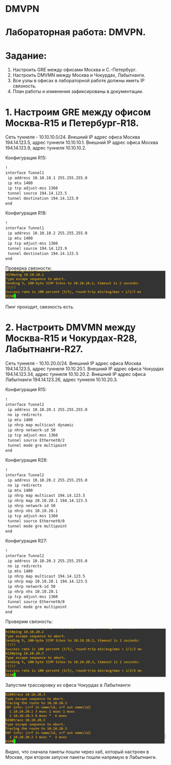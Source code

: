 # DMVPN

# Лабораторная работа: DMVPN.
# Задание:
1. Настроить GRE между офисами Москва и С.-Петербург.
2. Настроить DMVMN между Москва и Чокурдах, Лабытнанги.
3. Все узлы в офисах в лабораторной работе должны иметь IP связность.
4. План работы и изменения зафиксированы в документации.

# 1. Настроим GRE между офисом Москва-R15 и Петербург-R18.

Сеть туннеля - 10.10.10.0/24.
Внешний IP адрес офиса Москва 194.14.123.5, адрес туннеля 10.10.10.1.
Внешний IP адрес офиса Москва 194.14.123.9, адрес туннеля 10.10.10.2.

Конфигурация R15:
```
!
interface Tunnel1
 ip address 10.10.10.1 255.255.255.0
 ip mtu 1400
 ip tcp adjust-mss 1360
 tunnel source 194.14.123.5
 tunnel destination 194.14.123.9
end
```

Конфигурация R18:
```
!
interface Tunnel1
 ip address 10.10.10.2 255.255.255.0
 ip mtu 1400
 ip tcp adjust-mss 1360
 tunnel source 194.14.123.9
 tunnel destination 194.14.123.5
end
```
Проверка связности:
![](https://github.com/dmitriyklimenkov/DMVPN/blob/main/ping%20R15-R18.PNG)

Пинг проходит, связность есть.

# 2. Настроить DMVMN между Москва-R15 и Чокурдах-R28, Лабытнанги-R27.

Сеть туннеля - 10.10.20.0/24.
Внешний IP адрес офиса Москва 194.14.123.5, адрес туннеля 10.10.20.1.
Внешний IP адрес офиса Чокурдах 194.14.123.34, адрес туннеля 10.10.20.2.
Внешний IP адрес офиса Лабытнанги 194.14.123.26, адрес туннеля 10.10.20.3.

Конфигурация R15:
```
!
interface Tunnel2
 ip address 10.10.20.1 255.255.255.0
 no ip redirects
 ip mtu 1400
 ip nhrp map multicast dynamic
 ip nhrp network-id 50
 ip tcp adjust-mss 1360
 tunnel source Ethernet0/2
 tunnel mode gre multipoint
end
```

Конфигурация R28:
```
!
interface Tunnel2
 ip address 10.10.20.2 255.255.255.0
 no ip redirects
 ip mtu 1400
 ip nhrp map multicast 194.14.123.5
 ip nhrp map 10.10.20.1 194.14.123.5
 ip nhrp network-id 50
 ip nhrp nhs 10.10.20.1
 ip tcp adjust-mss 1360
 tunnel source Ethernet0/0
 tunnel mode gre multipoint
end
```

Конфигурация R27:
```
!
interface Tunnel2
 ip address 10.10.20.3 255.255.255.0
 no ip redirects
 ip mtu 1400
 ip nhrp map multicast 194.14.123.5
 ip nhrp map 10.10.20.1 194.14.123.5
 ip nhrp network-id 50
 ip nhrp nhs 10.10.20.1
 ip tcp adjust-mss 1360
 tunnel source Ethernet0/0
 tunnel mode gre multipoint
end
```
Проверим связность:

![](https://github.com/dmitriyklimenkov/DMVPN/blob/main/ping%20R15-R27-28.PNG)

Запустим трассировку из офиса Чокурдах в Лабытнанги:

![](https://github.com/dmitriyklimenkov/DMVPN/blob/main/trace%20R28-R27.PNG)

Видно, что сначала пакеты пошли через хаб, который настроен в Москве, при втором запуске пакеты пошли напрямую в Лабытнанги.
